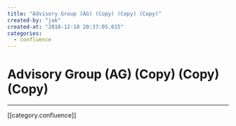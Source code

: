 ```yaml
---
title: "Advisory Group (AG) (Copy) (Copy) (Copy)"
created-by: "jak"
created-at: "2018-12-18 20:37:05.015"
categories:
  - confluence
---
```


# Advisory Group (AG) (Copy) (Copy) (Copy)


---

[[category.confluence]]
